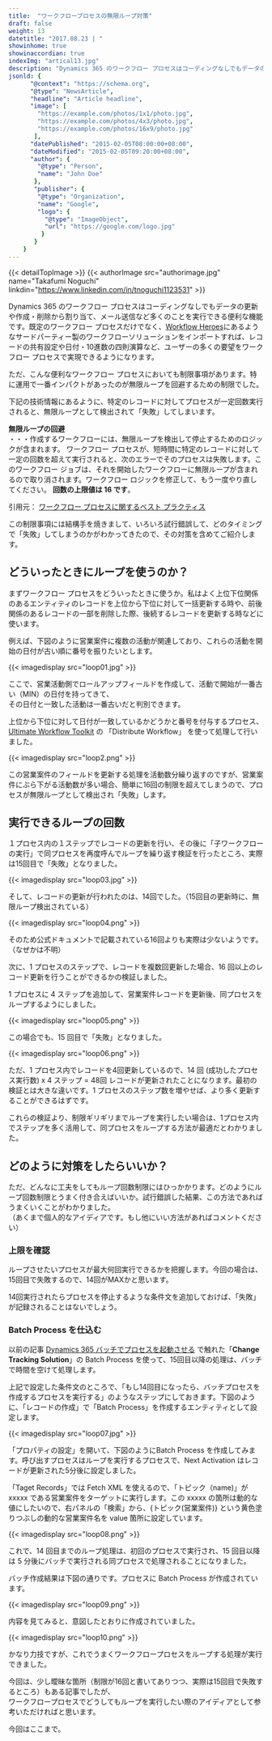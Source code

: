```yaml
---
title:  "ワークフロープロセスの無限ループ対策"
draft: false
weight: 13
datetitle: "2017.08.23 | "
showinhome: true
showinaccordian: true
indexImg: "artical13.jpg"
description: "Dynamics 365 のワークフロー プロセスはコーディングなしでもデータの更新や作成・削除から割り当て、メール送信など多くのことを実行できる便利な機能です。"
jsonld: {
      "@context": "https://schema.org",
      "@type": "NewsArticle",
      "headline": "Article headline",
      "image": [
        "https://example.com/photos/1x1/photo.jpg",
        "https://example.com/photos/4x3/photo.jpg",
        "https://example.com/photos/16x9/photo.jpg"
       ],
      "datePublished": "2015-02-05T08:00:00+08:00",
      "dateModified": "2015-02-05T09:20:00+08:00",
      "author": {
        "@type": "Person",
        "name": "John Doe"
       },
       "publisher": {
        "@type": "Organization",
        "name": "Google",
        "logo": {
          "@type": "ImageObject",
          "url": "https://google.com/logo.jpg"
         }
       }
    }
---
```

{{< detailTopImage >}}
{{< authorImage src="authorimage.jpg" name="Takafumi Noguchi" linkdin="https://www.linkedin.com/in/tnoguchi1123531" >}}
<!-- Intro  -->
Dynamics 365 のワークフロー プロセスはコーディングなしでもデータの更新や作成・削除から割り当て、メール送信など多くのことを実行できる便利な機能です。既定のワークフロー プロセスだけでなく、[Workflow Heroes](https://www.crminnovation.com/blog/workflow-heroes/)にあるようなサードパーティー製のワークフローソリューションをインポートすれば、レコードの共有設定や日付・10進数の四則演算など、ユーザーの多くの要望をワークフロー プロセスで実現できるようになります。

ただ、こんな便利なワークフロー プロセスにおいても制限事項があります。特に運用で一番インパクトがあったのが無限ループを回避するための制限でした。   

下記の技術情報にあるように、特定のレコードに対してプロセスが一定回数実行されると、無限ループとして検出されて「失敗」してしまいます。
<!-- Quate Box -->
**無限ループの回避**    
・・・作成するワークフローには、無限ループを検出して停止するためのロジックが含まれます。 ワークフロー プロセスが、短時間に特定のレコードに対して一定の回数を超えて実行されると、次のエラーでそのプロセスは失敗します。このワークフロー ジョブは、それを開始したワークフローに無限ループが含まれるので取り消されます。ワークフロー ロジックを修正して、もう一度やり直してください。 **回数の上限値は 16 です**。

引用元： [ワークフロー プロセスに関するベスト プラクティス](https://docs.microsoft.com/ja-jp/dynamics365/customer-engagement/customize/best-practices-workflow-processes#avoid-infinite-loops)

この制限事項には結構手を焼きまして、いろいろ試行錯誤して、どのタイミングで「失敗」してしまうのかがわかってきたので、その対策を含めてご紹介します。


## どういったときにループを使うのか？
まずワークフロー プロセスをどういったときに使うか。私はよく上位下位関係のあるエンティティのレコードを上位から下位に対して一括更新する時や、前後関係のあるレコードの一部を削除した際、後続するレコードを更新する時などに使います。

例えば、下図のように営業案件に複数の活動が関連しており、これらの活動を開始の日付が古い順に番号を振りたいとします。
<!-- Image= loop01.jpg -->
{{< imagedisplay src="loop01.jpg" >}}

ここで、営業活動側でロールアップフィールドを作成して、活動で開始が一番古い（MIN）の日付を持ってきて、     
その日付と一致した活動は一番古いだと判別できます。

上位から下位に対して日付が一致しているかどうかと番号を付与するプロセス、[Ultimate Workflow Toolkit](https://butenko.pro/category/ultimate-workflow-toolkit/) の 「Distribute Workflow」 を使って処理して行いました。
<!-- Image= loop2.png -->
{{< imagedisplay src="loop2.png" >}}

この営業案件のフィールドを更新する処理を活動数分繰り返すのですが、営業案件にぶら下がる活動数が多い場合、簡単に16回の制限を超えてしまうので、プロセスが無限ループとして検出され「失敗」します。

## 実行できるループの回数
１プロセス内の１ステップでレコードの更新を行い、その後に「子ワークフローの実行」で同プロセスを再度呼んでループを繰り返す検証を行ったところ、実際は15回目で「失敗」となりました。
<!-- Image= loop03.jpg -->
{{< imagedisplay src="loop03.jpg" >}}

そして、レコードの更新が行われたのは、14回でした。（15回目の更新時に、無限ループ検出されている）
<!-- Image= loop04.png -->
{{< imagedisplay src="loop04.png" >}}

そのため公式ドキュメントで記載されている16回よりも実際は少ないようです。（なぜかは不明）

次に、1 プロセスのステップで、レコードを複数回更新した場合、16 回以上のレコード更新を行うことができるかの検証しました。   

1 プロセスに 4 ステップを追加して、営業案件レコードを更新後、同プロセスをループするようにしました。
<!-- Image= loop05.png -->
{{< imagedisplay src="loop05.png" >}}

この場合でも、15 回目で「失敗」となりました。
<!-- Image= loop06.png -->
{{< imagedisplay src="loop06.png" >}}

ただ、1 プロセス内でレコードを4回更新しているので、14 回 (成功したプロセス実行数) x 4 ステップ = 48回 レコードが更新されたことになります。最初の検証とは大きな違いです。1 プロセスのステップ数を増やせば、より多く更新することができるはずです。

これらの検証より、制限ギリギリまでループを実行したい場合は、1プロセス内でステップを多く活用して、同プロセスをループする方法が最適だとわかりました。

## どのように対策をしたらいいか？
ただ、どんなに工夫をしてもループ回数制限にはひっかかります。どのようにループ回数制限とうまく付き合えばいいか。試行錯誤した結果、この方法であればうまくいくことがわかりました。    
（あくまで個人的なアイディアです。もし他にいい方法があればコメントください）

### 上限を確認
ループさせたいプロセスが最大何回実行できるかを把握します。今回の場合は、15回目で失敗するので、14回がMAXかと思います。

14回実行されたらプロセスを停止するような条件文を追加しておけば、「失敗」が記録されることはないでしょう。

### Batch Process を仕込む
以前の記事  [Dynamics 365 バッチでプロセスを起動させる](https://www.andaze.com/ja/dynamics365/customizing-dynamics-365/use-batch-process/) で触れた「**Change Tracking Solution**」の Batch Process を使って、15回目以降の処理は、バッチで時間を空けて処理します。

上記で設定した条件文のところで、「もし14回目になったら、バッチプロセスを作成するプロセスを実行する」のようなステップにしておきます。下図のように、「レコードの作成」で「Batch Process」を作成するエンティティとして設定します。


<!-- Image= loop07.jpg -->
{{< imagedisplay src="loop07.jpg" >}}

「プロパティの設定」を開いて、下図のようにBatch Process を作成してみます。呼び出すプロセスはループを実行するプロセスで、Next Activation はレコードが更新された5分後に設定しました。

「Taget Records」では Fetch XML を使えるので、「トピック（name)」が xxxxx である営業案件をターゲットに実行します。この xxxxx の箇所は動的な値にしたいので、右パネルの「検索」から、{トピック(営業案件)} という黄色塗りつぶしの動的な営業案件名を value 箇所に設定しています。
<!-- Image= loop08.png -->
{{< imagedisplay src="loop08.png" >}}

これで、14 回目までのループ処理は、初回のプロセスで実行され、15 回目以降は 5 分後にバッチで実行される同プロセスで処理されることになりました。

バッチ作成結果は下図の通りです。プロセスに Batch Process が作成されています。
<!-- Image= loop09.png -->
{{< imagedisplay src="loop09.png" >}}

内容を見てみると、意図したとおりに作成されていました。
<!-- Image= loop10.png -->
{{< imagedisplay src="loop10.png" >}}

かなり力技ですが、これでうまくワークフロープロセスをループする処理が実行できました。

今回は、少し曖昧な箇所（制限が16回と書いてありつつ、実際は15回目で失敗するところ）もある記事でしたが、     
ワークフロープロセスでどうしてもループを実行したい際のアイディアとして参考いただければと思います。

今回はここまで。